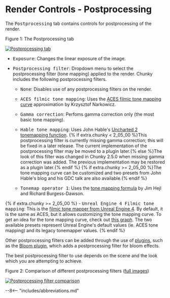 # Render Controls - Postprocessing

The <samp>Postprocessing</samp> tab contains controls for postprocessing of the render.

<div class="figure" id="figure-1">
  <p class="figure">Figure 1: The Postprocessing tab</p>
  <div class="figureimgcontainer">
    <a href="../../../../../img/reference/user_interface/chunky/render_controls/postprocessing/postprocessing_tab.png">
      <img class="figure" src="../../../../../img/reference/user_interface/chunky/render_controls/postprocessing/postprocessing_tab.png" alt="Postprocessing tab">
    </a>
  </div>
</div>

- <samp>Exposure</samp>: Changes the linear exposure of the image.

- <samp>Postprocessing filter</samp>: Dropdown menu to select the postprocessing filter (tone mapping) applied to the render. Chunky includes the following postprocessing filters.

    - <samp>None</samp>: Disables use of any postprocessing filters on the render.

    - <samp>ACES filmic tone mapping</samp>: Uses the <a href="https://knarkowicz.wordpress.com/2016/01/06/aces-filmic-tone-mapping-curve/" target="_blank">ACES filmic tone mapping curve</a> approximation by Krzysztof Narkowicz.

    - <samp>Gamma correction</samp>: Perfoms gamma correction only (the most basic tone mapping). 

    - <samp>Hable tone mapping</samp>: Uses John Hable's <a href="http://filmicworlds.com/blog/filmic-tonemapping-operators/" target="_blank">Uncharted 2 tonemapping function</a>. {% if extra.chunky < 2_05_00 %}This postprocessing filter is currently missing gamma correction; this will be fixed in a later release. The current implementation of the postprocessing filter may be moved to a plugin later.{% else %}The look of this filter was changed in Chunky 2.5.0 when missing gamma correction was added. The previous implementation may be restored as a plugin later.{% endif %} {% if extra.chunky >= 2_05_00 %}The tone mapping curve can be customized and two presets from John Hable's blog and his GDC talk are also available.{% endif %}

    - <samp>Tonemap operator 1</samp>: Uses the <a href="http://filmicworlds.com/blog/filmic-tonemapping-operators/" target="_blank">tone mapping formula</a> by Jim Hejl and Richard Burgess-Dawson.

{% if extra.chunky >= 2_05_00 %}
    - <samp>Unreal Engine 4 Filmic tone mapping</samp>: This is the <a href="https://docs.unrealengine.com/4.26/en-US/RenderingAndGraphics/PostProcessEffects/ColorGrading/" target="_blank">filmic tone mapper from Unreal Engine 4</a>. By default, it is the same as ACES, but it allows customizing the tone mapping curve. To get an idea for the tone mapping curve, check out <a href="https://www.desmos.com/calculator/h8rbdpawxj?lang=de" target="_blank">this graph</a>. The two available presets represent Unreal Engine's default values (ie. ACES tone mapping) and its legacy tonemapper values.
{% endif %}

 Other postprocessing filters can be added through the use of [plugins](../../../../../plugins/chunky_plugins), such as the [Bloom plugin](../../../../../plugins/plugin_list#bloom-plugin), which adds a postprocessing filter for bloom effects.

The best postprocessing filter to use depends on the scene and the look which you are attempting to achieve.

<div class="figure" id="figure-1">
  <p class="figure">Figure 2: Comparison of different postprocessing filters (<a href="https://github.com/chunky-dev/docs/tree/master/ChunkyDocs/docs/img/reference/user_interface/chunky/render_controls/postprocessing/examples/" target="_blank">full images</a>)</p>
  <div class="figureimgcontainer">
    <a href="../../../../../img/reference/user_interface/chunky/render_controls/postprocessing/examples/postprocessing_filter_comparison.png">
      <img class="figure" src="../../../../../img/reference/user_interface/chunky/render_controls/postprocessing/examples/postprocessing_filter_comparison.png" alt="Postprocessing filter comparison">
    </a>
  </div>
</div>

--8<-- "includes/abbreviations.md"
